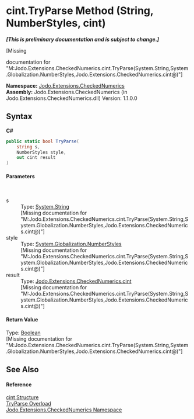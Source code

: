 # cint.TryParse Method (String, NumberStyles, cint)
 _**\[This is preliminary documentation and is subject to change.\]**_

\[Missing <summary> documentation for "M:Jodo.Extensions.CheckedNumerics.cint.TryParse(System.String,System.Globalization.NumberStyles,Jodo.Extensions.CheckedNumerics.cint@)"\]

**Namespace:**&nbsp;<a href="N_Jodo_Extensions_CheckedNumerics">Jodo.Extensions.CheckedNumerics</a><br />**Assembly:**&nbsp;Jodo.Extensions.CheckedNumerics (in Jodo.Extensions.CheckedNumerics.dll) Version: 1.1.0.0

## Syntax

**C#**<br />
``` C#
public static bool TryParse(
	string s,
	NumberStyles style,
	out cint result
)
```


#### Parameters
&nbsp;<dl><dt>s</dt><dd>Type: <a href="https://docs.microsoft.com/dotnet/api/system.string" target="_blank" rel="noopener noreferrer">System.String</a><br />\[Missing <param name="s"/> documentation for "M:Jodo.Extensions.CheckedNumerics.cint.TryParse(System.String,System.Globalization.NumberStyles,Jodo.Extensions.CheckedNumerics.cint@)"\]</dd><dt>style</dt><dd>Type: <a href="https://docs.microsoft.com/dotnet/api/system.globalization.numberstyles" target="_blank" rel="noopener noreferrer">System.Globalization.NumberStyles</a><br />\[Missing <param name="style"/> documentation for "M:Jodo.Extensions.CheckedNumerics.cint.TryParse(System.String,System.Globalization.NumberStyles,Jodo.Extensions.CheckedNumerics.cint@)"\]</dd><dt>result</dt><dd>Type: <a href="T_Jodo_Extensions_CheckedNumerics_cint">Jodo.Extensions.CheckedNumerics.cint</a><br />\[Missing <param name="result"/> documentation for "M:Jodo.Extensions.CheckedNumerics.cint.TryParse(System.String,System.Globalization.NumberStyles,Jodo.Extensions.CheckedNumerics.cint@)"\]</dd></dl>

#### Return Value
Type: <a href="https://docs.microsoft.com/dotnet/api/system.boolean" target="_blank" rel="noopener noreferrer">Boolean</a><br />\[Missing <returns> documentation for "M:Jodo.Extensions.CheckedNumerics.cint.TryParse(System.String,System.Globalization.NumberStyles,Jodo.Extensions.CheckedNumerics.cint@)"\]

## See Also


#### Reference
<a href="T_Jodo_Extensions_CheckedNumerics_cint">cint Structure</a><br /><a href="Overload_Jodo_Extensions_CheckedNumerics_cint_TryParse">TryParse Overload</a><br /><a href="N_Jodo_Extensions_CheckedNumerics">Jodo.Extensions.CheckedNumerics Namespace</a><br />
